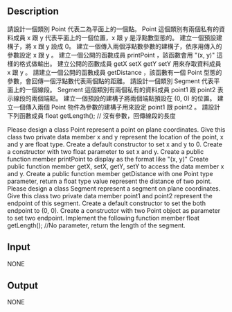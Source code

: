 ## Description

請設計一個類別 Point 代表二為平面上的一個點。
Point 這個類別有兩個私有的資料成員 x 跟 y 代表平面上的一個位置，x 跟 y 是浮點數型態的。
建立一個預設建構子，將 x 跟 y 設成 0。
建立一個傳入兩個浮點數參數的建構子，依序用傳入的參數設定 x 跟 y 。
建立一個公開的函數成員 printPoint ，該函數會用 "(x, y)" 這樣的格式做輸出。
建立公開的函數成員 getX setX getY setY 用來存取資料成員 x 跟 y 。
請建立一個公開的函數成員 getDistance ，該函數有一個 Point 型態的參數，會回傳一個浮點數代表兩個點的距離。
請設計一個類別 Segment 代表平面上的一個線段。
Segment 這個類別有兩個私有的資料成員 point1 跟 point2 表示線段的兩個端點。
建立一個預設的建構子將兩個端點預設在 (0, 0) 的位置。
建立一個傳入兩個 Point 物件為參數的建構子用來設定 point1 跟 point2 。
請設計下列函數成員
float getLength(); // 沒有參數，回傳線段的長度

Please design a class Point represent a point on plane coordinates.
Give this class two private data member x and y represent the location of the point, x and y are float type.
Create a default constructor to set x and y to 0.
Create a constructor with two float parameter to set x and y.
Create a public function member printPoint to display as the format like "(x, y)"
Create public function member getX, setX, getY, setY to access the data member x and y.
Create a public function member getDistance with one Point type parameter, return a float type value represent the distance of two point.
Please design a class Segment represent a segment on plane coordinates.
Give this class two private data member point1 and point2 represent the endpoint of this segment.
Create a default constructor to set the both endpoint to (0, 0).
Create a constructor with two Point object as parameter to set two endpoint.
Implement the following function member
float getLength(); //No parameter, return the length of the segment.

## Input
NONE

## Output
NONE